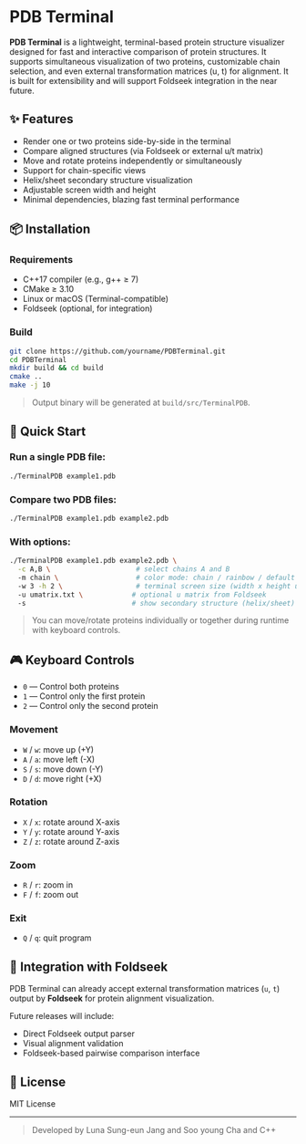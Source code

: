 # PDB Terminal

**PDB Terminal** is a lightweight, terminal-based protein structure visualizer designed for fast and interactive comparison of protein structures. It supports simultaneous visualization of two proteins, customizable chain selection, and even external transformation matrices (u, t) for alignment. It is built for extensibility and will support Foldseek integration in the near future.

## ✨ Features

* Render one or two proteins side-by-side in the terminal
* Compare aligned structures (via Foldseek or external u/t matrix)
* Move and rotate proteins independently or simultaneously
* Support for chain-specific views
* Helix/sheet secondary structure visualization
* Adjustable screen width and height
* Minimal dependencies, blazing fast terminal performance

## 📦 Installation

### Requirements

* C++17 compiler (e.g., g++ ≥ 7)
* CMake ≥ 3.10
* Linux or macOS (Terminal-compatible)
* Foldseek (optional, for integration)

### Build

```bash
git clone https://github.com/yourname/PDBTerminal.git
cd PDBTerminal
mkdir build && cd build
cmake ..
make -j 10
```

> Output binary will be generated at `build/src/TerminalPDB`.

## 🚀 Quick Start

### Run a single PDB file:

```bash
./TerminalPDB example1.pdb
```

### Compare two PDB files:

```bash
./TerminalPDB example1.pdb example2.pdb
```

### With options:

```bash
./TerminalPDB example1.pdb example2.pdb \
  -c A,B \                     # select chains A and B
  -m chain \                   # color mode: chain / rainbow / default
  -w 3 -h 2 \                  # terminal screen size (width x height units, 1~5)
  -u umatrix.txt \            # optional u matrix from Foldseek
  -s                          # show secondary structure (helix/sheet)
```

> You can move/rotate proteins individually or together during runtime with keyboard controls.

## 🎮 Keyboard Controls

* `0` — Control both proteins
* `1` — Control only the first protein
* `2` — Control only the second protein

### Movement

* `W` / `w`: move up (+Y)
* `A` / `a`: move left (-X)
* `S` / `s`: move down (-Y)
* `D` / `d`: move right (+X)

### Rotation

* `X` / `x`: rotate around X-axis
* `Y` / `y`: rotate around Y-axis
* `Z` / `z`: rotate around Z-axis

### Zoom

* `R` / `r`: zoom in
* `F` / `f`: zoom out

### Exit

* `Q` / `q`: quit program

## 🔗 Integration with Foldseek

PDB Terminal can already accept external transformation matrices (`u`, `t`) output by **Foldseek** for protein alignment visualization.

Future releases will include:

* Direct Foldseek output parser
* Visual alignment validation
* Foldseek-based pairwise comparison interface

## 📜 License

MIT License

---

> Developed by Luna Sung-eun Jang and Soo young Cha and C++
